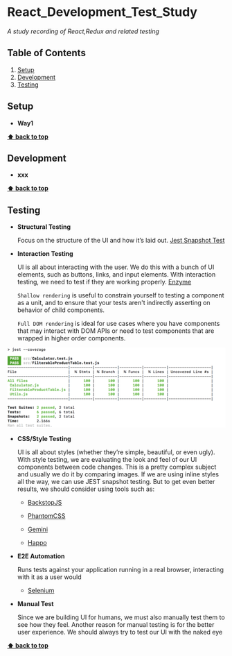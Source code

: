 # React_Development_Test_Study

*A study recording of React,Redux and related testing*

## Table of Contents

  1. [Setup](#setup)
  1. [Development](#development)
  1. [Testing](#testing)
 
## Setup

  - **Way1** 

    
  **[⬆ back to top](#table-of-contents)**

## Development

  - **xxx** 

    
  **[⬆ back to top](#table-of-contents)**

## Testing

  - **Structural Testing** 

      Focus on the structure of the UI and how it’s laid out. [Jest Snapshot Test](https://facebook.github.io/jest)

  - **Interaction Testing** 

    UI is all about interacting with the user. We do this with a bunch of UI elements, such as buttons, links, and input elements. With interaction testing, we need to test if they are working properly. [Enzyme](https://github.com/airbnb/enzyme)


    `Shallow rendering` is useful to constrain yourself to testing a component as a unit, and to ensure that your tests aren't indirectly asserting on behavior of child components.

    `Full DOM rendering` is ideal for use cases where you have components that may interact with DOM APIs or need to test components that are wrapped in higher order components.
    
  <div align=center ><img src="https://github.com/luisxiaomai/Images/blob/master/React-Development-Test/test_result.png"/></div>


  - **CSS/Style Testing**
  
    UI is all about styles (whether they’re simple, beautiful, or even ugly). With style testing, we are evaluating the look and feel of our UI components between code changes. This is a pretty complex subject and usually we do it by comparing images. If we are using inline styles all the way, we can use JEST snapshot testing. But to get even better results, we should consider using tools such as:

    * [BackstopJS](https://github.com/garris/BackstopJS)

    * [PhantomCSS](https://github.com/Huddle/PhantomCSS)

    * [Gemini](https://github.com/gemini-testing/gemini)

    * [Happo](https://github.com/Galooshi/happo)


  - **E2E Automation**

     Runs tests against your application running in a real browser, interacting with it as a user would

    * [Selenium](https://www.seleniumhq.org/)

  - **Manual Test** 

    Since we are building UI for humans, we must also manually test them to see how they feel. Another reason for manual testing is for the better user experience. We should always try to test our UI with the naked eye

  **[⬆ back to top](#table-of-contents)**
